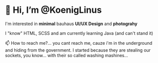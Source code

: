 # 👋 Hi, I’m @KoenigLinus

I'm interested in **minimal** bauhaus **UI/UX Design** and **photograhy**

I "know" HTML, SCSS and am currently learning Java (and can't stand it)


📫 How to reach me?... you cant reach me, cauze i'm in the underground and hiding from the government.
I started because they are stealing our sockets, you know... with their so called washing mashines...

<!---
KoenigLinus/KoenigLinus is a ✨ special ✨ repository because its `README.md` (this file) appears on your GitHub profile.
You can click the Preview link to take a look at your changes.
--->
